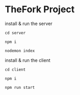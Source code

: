 # TheFork Project

install & run the server

`cd server`

`npm i`

`nodemon index`

install & run the client

`cd client`

`npm i`

`npm run start`